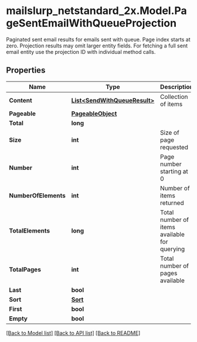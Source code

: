 # mailslurp_netstandard_2x.Model.PageSentEmailWithQueueProjection
Paginated sent email results for emails sent with queue. Page index starts at zero. Projection results may omit larger entity fields. For fetching a full sent email entity use the projection ID with individual method calls.

## Properties

Name | Type | Description | Notes
------------ | ------------- | ------------- | -------------
**Content** | [**List&lt;SendWithQueueResult&gt;**](SendWithQueueResult) | Collection of items | 
**Pageable** | [**PageableObject**](PageableObject) |  | [optional] 
**Total** | **long** |  | [optional] 
**Size** | **int** | Size of page requested | 
**Number** | **int** | Page number starting at 0 | 
**NumberOfElements** | **int** | Number of items returned | 
**TotalElements** | **long** | Total number of items available for querying | 
**TotalPages** | **int** | Total number of pages available | 
**Last** | **bool** |  | [optional] 
**Sort** | [**Sort**](Sort) |  | [optional] 
**First** | **bool** |  | [optional] 
**Empty** | **bool** |  | [optional] 

[[Back to Model list]](../README#documentation-for-models) [[Back to API list]](../README#documentation-for-api-endpoints) [[Back to README]](../README)

